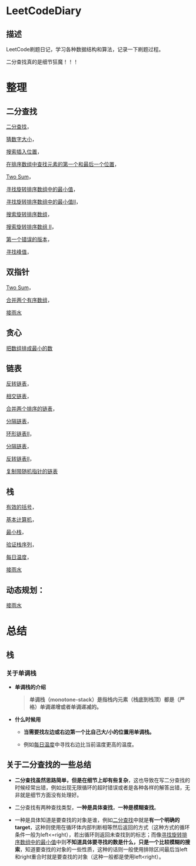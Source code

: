 # LeetCodeDiary
## 描述

LeetCode刷题日记，学习各种数据结构和算法，记录一下刷题过程。

二分查找真的是细节狂魔！！！

# 整理

## 二分查找
[二分查找](./notes/easy/二分查找.md)，

[猜数字大小](./notes/easy/猜数字大小.md)，

[搜索插入位置](./notes/easy/搜索插入位置.md)，

[在排序数组中查找元素的第一个和最后一个位置](./notes/medium/在排序数组中查找元素的第一个和最后一个位置.md)，

[Two Sum](./notes/medium/两数和.md)，

[寻找旋转排序数组中的最小值](./notes/medium/寻找旋转排序数组中的最小值.md)，

[寻找旋转排序数组中的最小值II](./notes/hard/寻找旋转排序数组中的最小值II.md)，

[搜索旋转排序数组](./notes/medium/搜索旋转排序数组.md)，

[搜索旋转排序数组 II](https://leetcode.cn/problems/search-in-rotated-sorted-array-ii/)，

[第一个错误的版本](./notes/easy/第一个错误的版本.md)，

[寻找峰值](https://leetcode.cn/problems/find-peak-element/)，


## 双指针
[Two Sum](./notes/medium/两数和.md)，

[合并两个有序数组](./notes/easy/合并两个有序数组.md)，

[接雨水](./notes/hard/接雨水.md)

## 贪心
[把数组排成最小的数](./notes/medium/把数组排成最小的数.md)

## 链表
[反转链表](./notes/easy/反转链表.md)，

[相交链表](./notes/easy/相交链表.md)，

[合并两个排序的链表](./notes/easy/合并两个排序的链表.md)，

[分隔链表](./notes/medium/分隔链表.md)，

[环形链表II](./notes/medium/环形链表II.md)，

[分隔链表](./notes/medium/分隔链表.md)，

[反转链表II](./notes/medium/反转链表II.md)，

[复制带随机指针的链表](./notes/medium/复制带随机指针的链表.md)

## 栈
[有效的括号](./notes/easy/有效的括号.md)，

[基本计算机](./notes/hard/基本计算机.md)，

[最小栈](./notes/medium/最小栈.md)，

[验证栈序列](./notes/medium/验证栈序列.md)，

[每日温度](./notes/medium/每日温度.md)，

[接雨水](./notes/hard/接雨水.md)

## 动态规划：
[接雨水](./notes/hard/接雨水.md)

# 总结

## 栈

### 关于单调栈

+ **单调栈的介绍**

  > ​	**单调栈（monotone-stack）是指栈内元素（栈底到栈顶）都是（严格）单调递增或者单调递减的。**

+ **什么时候用**

  + **当需要找左边或右边第一个比自己大/小的位置用单调栈。**

  + 例如[每日温度](./notes/medium/每日温度.md)中寻找右边比当前温度更高的温度。

## 关于二分查找的一些总结

+ **二分查找虽然思路简单，但是在细节上却有些复杂**，这也导致在写二分查找的时候经常出错，例如出现无限循环的超时错误或者是各种各样的解答出错，无非就是细节方面没有处理好。

+ 二分查找有两种查找类型，**一种是具体查找**，**一种是模糊查找**。

+ 一种是具体知道是要查找的对象是谁，例如[二分查找](./notes/easy/二分查找.md)中就是**有一个明确的target**，这种则使用在循环体内部判断相等然后返回的方式（这种方式的循环条件一般为left<=right），若出循环则返回未查找到的标志；而像[寻找旋转排序数组中的最小值](./notes/medium/寻找旋转排序数组中的最小值.md)中则**不知道具体要寻找的数是什么，只是一个比较模糊的搜索**，知道要查找的对象的一些性质，这种的话则一般使用排除区间最后当left和right重合时就是要查找的对象（这种一般都是使用left<right）。
